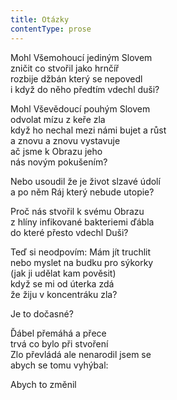 ```yaml
---
title: Otázky
contentType: prose
---
```


<section>

Mohl Všemohoucí jediným Slovem  
zničit co stvořil jako hrnčíř  
rozbije džbán který se nepovedl  
i když do něho předtím vdechl duši?

Mohl Vševědoucí pouhým Slovem  
odvolat mízu z keře zla  
když ho nechal mezi námi bujet a růst  
a znovu a znovu vystavuje  
ač jsme k Obrazu jeho  
nás novým pokušením?

Nebo usoudil že je život slzavé údolí  
a po něm Ráj který nebude utopie?

Proč nás stvořil k svému Obrazu  
z hlíny infikované bakteriemi ďábla  
do které přesto vdechl Duši?

Teď si neodpovím: Mám jít truchlit  
nebo myslet na budku pro sýkorky  
(jak ji udělat kam pověsit)  
když se mi od úterka zdá  
že žiju v koncentráku zla?

Je to dočasné?

Ďábel přemáhá a přece  
trvá co bylo při stvoření  
Zlo převládá ale nenarodil jsem se  
abych se tomu vyhýbal:

Abych to změnil

</section>
